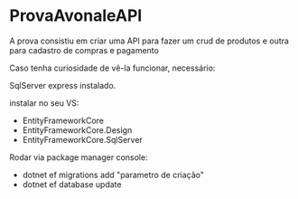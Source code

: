 # ProvaAvonaleAPI

A prova consistiu em criar uma API para fazer um crud de produtos e outra para cadastro de compras e pagamento

Caso tenha curiosidade de vê-la funcionar, necessário:

SqlServer express instalado.

instalar no seu VS:
* EntityFrameworkCore
* EntityFrameworkCore.Design 
* EntityFrameworkCore.SqlServer

Rodar via package manager console:

* dotnet ef migrations add "parametro de criação"
* dotnet ef database update
